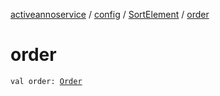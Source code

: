 [activeannoservice](../../index.md) / [config](../index.md) / [SortElement](index.md) / [order](./order.md)

# order

`val order: `[`Order`](../-order/index.md)